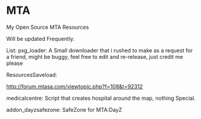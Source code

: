 # MTA
My Open Source MTA Resources

Will be updated Frequently.


List:
pxg_loader:
A Small downloader that i rushed to make as a request for a friend, might be buggy, feel free to edit and re-release, just credit me please

ResourcesSaveload:

http://forum.mtasa.com/viewtopic.php?f=108&t=92312

medicalcentre:
Script that creates hospital around the map, nothing Special.

addon_dayzsafezone:
SafeZone for MTA:DayZ
